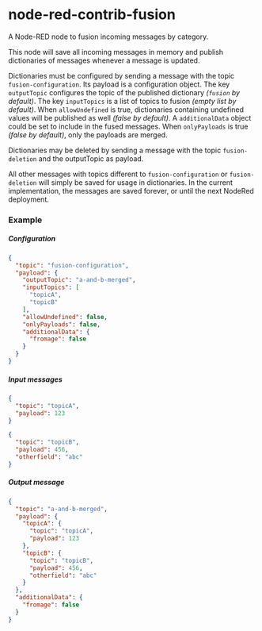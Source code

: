 # node-red-contrib-fusion
A Node-RED node to fusion incoming messages by category.


This node will save all incoming messages in memory and publish dictionaries of messages whenever a message is updated.

Dictionaries must be configured by sending a message with the topic `fusion-configuration`. Its payload is a configuration object. The key `outputTopic`  configures the topic of the published dictionary *(`fusion` by default)*. The key `inputTopics` is a list of topics to fusion *(empty list by default)*. When `allowUndefined` is true, dictionaries containing undefined values will be published as well *(false by default)*. A `additionalData` object could be set to include in the fused messages. When `onlyPayloads` is true *(false by default)*, only the payloads are merged.

Dictionaries may be deleted by sending a message with the topic `fusion-deletion` and the outputTopic as payload.

All other messages with topics different to `fusion-configuration` or `fusion-deletion` will simply be saved for usage in dictionaries. In the current implementation, the messages are saved forever, or until the next NodeRed deployment.

### Example

##### Configuration

```json
{
  "topic": "fusion-configuration",
  "payload": {
    "outputTopic": "a-and-b-merged",
    "inputTopics": [
      "topicA",
      "topicB"
    ],
    "allowUndefined": false,
    "onlyPayloads": false,
    "additionalData": {
      "fromage": false
    }
  }
}
```

##### Input messages

```json
{
  "topic": "topicA",
  "payload": 123
}
```


```json
{
  "topic": "topicB",
  "payload": 456,
  "otherfield": "abc"
}
```

##### Output message
```json
{
  "topic": "a-and-b-merged",
  "payload": {
    "topicA": {
      "topic": "topicA",
      "payload": 123
    },
    "topicB": {
      "topic": "topicB",
      "payload": 456,
      "otherfield": "abc"
    }
  },
  "additionalData": {
    "fromage": false
  }
}
```
